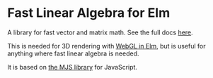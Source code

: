 # Fast Linear Algebra for Elm

A library for fast vector and matrix math. See the full docs [here][docs].

[docs]: http://package.elm-lang.org/packages/johnpmayer/elm-linear-algebra/latest

This is needed for 3D rendering with [WebGL in Elm][webgl], but is useful for
anything where fast linear algebra is needed.

[webgl]: https://github.com/johnpmayer/elm-webgl

It is based on [the MJS library](https://code.google.com/p/webgl-mjs/) for JavaScript.


